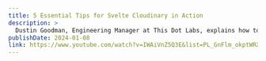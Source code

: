 ```yaml
---
title: 5 Essential Tips for Svelte Cloudinary in Action
description: >
  Dustin Goodman, Engineering Manager at This Dot Labs, explains how to use Svelte and Cloudinary to optimize images for websites. He shows how to use the Cloudinary image component for Svelte to reduce size while maintaining quality, applying dynamic transformations to crop and resize, leveraging AI-driven processing to fill in blanks and adjust color, and applying overlays to highlight additional product attributes. He emphasizes the importance of optimizing images for websites for a performance boost and more engaging user experiences.
publishDate: 2024-01-08
link: https://www.youtube.com/watch?v=IWAiVnZ5Q3E&list=PL_GnFlm_okptWRXF6cu9FxRva--XoxB5g&index=3
---
```

